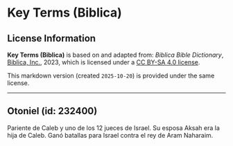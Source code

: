# Key Terms (Biblica)

## License Information

**Key Terms (Biblica)** is based on and adapted from: _Biblica Bible Dictionary_, [Biblica, Inc.](https://www.biblica.com/), 2023, which is licensed under a [CC BY-SA 4.0 license](https://creativecommons.org/licenses/by-sa/4.0/legalcode.en).

This markdown version (created `2025-10-20`) is provided under the same license.



--------------------------------

## Otoniel (id: 232400)

Pariente de Caleb y uno de los 12 jueces de Israel. Su esposa Aksah era la hija de Caleb. Ganó batallas para Israel contra el rey de Aram Naharaim.



